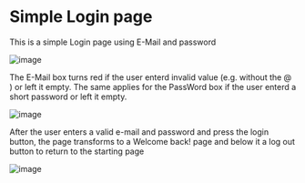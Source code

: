 # Simple Login page

This is a simple Login page using E-Mail and password

![image](https://user-images.githubusercontent.com/83966010/144311732-86185882-bc37-4bad-822e-2ce7b65f2ca2.png)

The E-Mail box turns red if the user enterd invalid value (e.g. without the @ ) or left it empty.
The same applies for the PassWord box if the user enterd a short password or left it empty.

![image](https://user-images.githubusercontent.com/83966010/144312282-a1c083b1-7484-47b1-ac78-91c9aa50940f.png)

After the user enters a valid e-mail and password and press the login button, the page transforms 
to a Welcome back! page and below it a log out button to return to the starting page 

![image](https://user-images.githubusercontent.com/83966010/144312899-980a35a2-9812-4f35-aa07-fe5d718f59eb.png)
